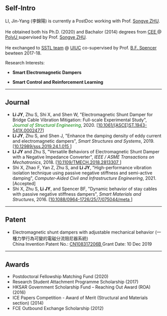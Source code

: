 ## Self-Intro

LI, Jin-Yang (李錦陽) is currently a PostDoc working with Prof. <a href="https://songyezhu.wixsite.com/mysite">Songye ZHU</a>.
<br><br>
He obtained both his Ph.D. (2020) and Bachalor (2014) degrees from <a href="https://www.polyu.edu.hk/en/cee/"> CEE </a> @ <a href="https://polyu.edu.hk/"> PolyU </a> supervised by Prof. <a href="https://songyezhu.wixsite.com/mysite">Songye ZHU</a>.
<br><br>
He exchanged to <a href="http://sstl.cee.illinois.edu/li_jinyang/"> SSTL team</a> @ <a href="https://illinois.edu/"> UIUC</a> co-supervised by Prof. <a href="https://cee.illinois.edu/directory/profile/bfs">B.F. Spencer</a> bewteen 2017-18.

Research Interests: <br>
- **Smart Electromagnetic Dampers** <br>

- **Smart Control and Reinforcement Learning** <br>

---

## Journal
* **Li JY**, Zhu S, Shi X, and Shen W, "Electromagnetic Shunt Damper for Bridge Cable Vibration Mitigation: Full-scale Experimental Study",<span style="color:green"> *Journal of Structural Engineering*</span>, 2020. [<a href="https://ascelibrary.org/doi/full/10.1061/%28ASCE%29ST.1943-541X.0002477">10.1061/(ASCE)ST.1943-541X.0002477</a>]
* **Li JY**, Zhu S, and Shen J, "Enhance the damping density of eddy current and electromagnetic dampers", *Smart Structures and Systems*, 2019. [<a href="https://doi.org/10.12989/sss.2019.24.1.015">10.12989/sss.2019.24.1.015 </a>]
* **Li JY** and Zhu S, "Versatile Behaviors of Electromagnetic Shunt Damper with a Negative Impedance Converter", *IEEE / ASME Transactions on Mechatronics*, 2018. [<a href="https://ieeexplore.ieee.org/document/8309311">10.1109/TMECH.2018.2813307 </a>]
* Shi X, Zhao F, Yan Z, Zhu S, and **Li JY**, "High-performance vibration isolation technique using passive negative stiffness and semi-active damping", *Computer-Aided Civil and Infrastructure Engineering*, 2021. [Accepted]
* Shi X, Zhu S, **Li JY**, and Spencer BF, "Dynamic behavior of stay cables with passive negative stiffness dampers", *Smart Materials and Structures*, 2016. [<a href="https://iopscience.iop.org/article/10.1088/0964-1726/25/7/075044/meta">10.1088/0964-1726/25/7/075044/meta </a>]

---

## Patent
* Electromagnetic shunt dampers with adjustable mechanical behavior (一種力學行為可變的電磁分流阻尼器系統)<br>
China Invention Patent No.: <a href="https://patents.google.com/patent/CN108317206B">CN108317206B </a>  Grant Date: 10 Dec 2019

---
## Awards
* Postdoctoral Fellowship Matching Fund (2020)	
* Research Student Attachment Programme Scholarship (2017)	
* HKSAR Government Scholarship Fund – Reaching Out Award (ROA) (2016)
* ICE Papers Competition - Award of Merit (Structural and Materials section) (2014)
* FCE Outbound Exchange Scholarship (2012)

